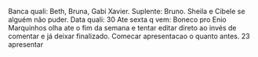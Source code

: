 Banca quali: Beth, Bruna, Gabi Xavier. Suplente: Bruno. 
Sheila e Cibele se alguém não puder.
Data quali: 30
Ate sexta q vem: Boneco pro Enio
Marquinhos olha ate o fim da semana e tentar editar direto ao invés de comentar e já deixar finalizado. Comecar apresentacao o quanto antes.
23 apresentar